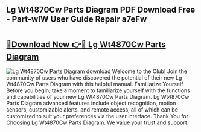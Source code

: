 ## Lg Wt4870Cw Parts Diagram PDF Download Free - Part-wIW User Guide Repair a7eFw

# <h2><a href="http://dflwwsd.blite.top/?on=Lg+Wt4870Cw+Parts+Diagram">🔗Download New 👉🔴 Lg Wt4870Cw Parts Diagram</a></h2>

[![Lg Wt4870Cw Parts Diagram download](https://i.imgur.com/lujVjoI.png)](http://dflwwsd.blite.top/?on=Lg+Wt4870Cw+Parts+Diagram)
Welcome to the Club! Join the community of users who have discovered the potential of their new Lg Wt4870Cw Parts Diagram with this helpful manual. Familiarize Yourself Before you begin, take a moment to familiarize yourself with the functions and capabilities of your new Lg Wt4870Cw Parts Diagram. Lg Wt4870Cw Parts Diagram advanced features include object recognition, motion sensors, customizable alerts, and remote access, all of which can be customized to suit your preferences via the user interface. Thank You for Choosing Lg Wt4870Cw Parts Diagram. We value your trust and support.
